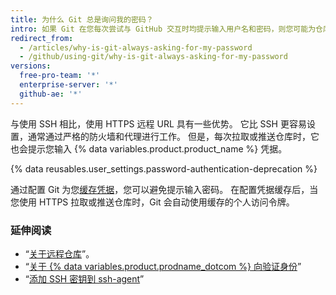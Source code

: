 ```yaml
---
title: 为什么 Git 总是询问我的密码？
intro: 如果 Git 在您每次尝试与 GitHub 交互时均提示输入用户名和密码，则您可能为仓库使用的是 HTTPS 克隆 URL。
redirect_from:
  - /articles/why-is-git-always-asking-for-my-password
  - /github/using-git/why-is-git-always-asking-for-my-password
versions:
  free-pro-team: '*'
  enterprise-server: '*'
  github-ae: '*'
---
```


与使用 SSH 相比，使用 HTTPS 远程 URL 具有一些优势。 它比 SSH 更容易设置，通常通过严格的防火墙和代理进行工作。 但是，每次拉取或推送仓库时，它也会提示您输入 {% data variables.product.product_name %} 凭据。

{% data reusables.user_settings.password-authentication-deprecation %}

通过配置 Git 为您[缓存凭据](/github/getting-started-with-github/caching-your-github-credentials-in-git)，您可以避免提示输入密码。 在配置凭据缓存后，当您使用 HTTPS 拉取或推送仓库时，Git 会自动使用缓存的个人访问令牌。

### 延伸阅读

- “[关于远程仓库](/github/getting-started-with-github/about-remote-repositories)”。
- “[关于 {% data variables.product.prodname_dotcom %} 向验证身份](/github/authenticating-to-github/about-authentication-to-github)”
- “[添加 SSH 密钥到 ssh-agent](/github/authenticating-to-github/generating-a-new-ssh-key-and-adding-it-to-the-ssh-agent#adding-your-ssh-key-to-the-ssh-agent)”
